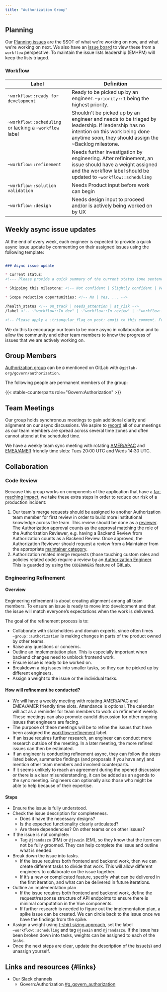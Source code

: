 ```yaml
---
title: "Authorization Group"
---
```


## Planning

Our [Planning issues](https://gitlab.com/gitlab-org/govern/authorization/team-tasks/-/issues/?label_name%5B%5D=Planning%20Issue) are the SSOT of what we're working on now, and what we're working on next. We also have an [issue board](https://gitlab.com/gitlab-org/gitlab/-/boards/7129613?not%5Bmilestone_title%5D=Backlog&label_name%5B%5D=group%3A%3Aauthorization) to view these from a `workflow` perspective. To maintain the issue lists leadership (EM+PM) will keep the lists triaged.

### Workflow

| Label | Definition |
| ---   | ---        |
| `~workflow::ready for development` | Ready to be picked up by an engineer. `~priority::1` being the highest priority. |
| `~workflow::scheduling` or lacking a `~workflow` label |  Shouldn't be picked up by an engineer and needs to be triaged by leadership. If leadership has no intention on this work being done anytime soon, they should assign the ~Backlog milestone. |
| `~workflow::refinement` | Needs further investigation by engineering. After refininement, an issue should have a weight assigned and the workflow label should be updated to `~workflow::scheduling` |
| `~workflow::solution validation` | Needs Product input before work can begin |
| `~workflow::design` | Needs design input to proceed and/or is actively being worked on by UX |

## Weekly async issue updates

At the end of every week, each engineer is expected to provide a quick async issue update by commenting on their assigned issues using the following template:

```markdown

### Async issue update

* Current status:
<!--- Please provide a quick summary of the current status (one sentence) -->

* Shipping this milestone: <!-- Not confident | Slightly confident | Very confident -->

* Scope reduction opportunities: <!-- No | Yes, ... -->

/health_status <!-- on_track | needs_attention | at_risk -->
/label <!-- ~"workflow::In dev" | ~"workflow::In review" | ~"workflow::verification" |~"workflow::blocked" -->

<!-- Please apply a :triangular_flag_on_post: emoji to this comment. Fore more information see https://gitlab.com/jayswain/automated-reporting -->
```

We do this to encourage our team to be more async in collaboration and to allow the community and other team members to know the progress of issues that we are actively working on.

## Group Members

[Authorization group](https://gitlab.com/groups/gitlab-org/govern/authorization/) can be `@` mentioned on GitLab with `@gitlab-org/govern/authorization`.

The following people are permanent members of the group:

{{< stable-counterparts role="Govern:Authorization" >}}

## Team Meetings

Our group holds synchronous meetings to gain additional clarity and alignment on our async discussions. We aspire to [record](/handbook/tools-and-tips/zoom/) all of our meetings as our team members are spread across several time zones and often cannot attend at the scheduled time.

We have a weekly team sync meeting with rotating [AMER/APAC](https://drive.google.com/drive/folders/1Hk2v2uBiF5gkfC5INg8tmb5U1DAuUagA?usp=drive_link) and [EMEA/AMER](https://drive.google.com/drive/folders/1gFMDy-Lq0Ycg2pJE7_La0Giln3c4wMJJ?usp=drive_link) friendly time slots: Tues 20:00 UTC and Weds 14:30 UTC.

## Collaboration

### Code Review

Because this group works on components of the application that have a [far-reaching impact](/handbook/engineering/development/#reducing-the-impact-of-far-reaching-work), we take these extra steps in order to reduce our risk of a production incident:

1. Our team's merge requests should be assigned to another Authorization team member for first review in order to build more institutional knowledge across the team. This review should be done as a [reviewer](https://docs.gitlab.com/ee/development/code_review.html#the-responsibility-of-the-reviewer). The Authorization approval counts as the approval matching the role of the Authorization Reviewer, e.g. having a Backend Review from Authorization counts as a Backend Review. Once approved, the Authorization Reviewer should request a review from a Maintainer from the appropriate [maintainer category](https://docs.gitlab.com/ee/development/code_review.html#approval-guidelines).
1. Authorization related merge requests (those touching custom roles and policies related code) require a review by an [Authorization Engineer](https://gitlab.com/groups/gitlab-org/govern/authorization/approvers/-/group_members?with_inherited_permissions=exclude). This is guarded by using the `CODEOWNERS` feature of GitLab.

### Engineering Refinement

#### Overview

Engineering refinement is about creating alignment among all team members. To ensure an issue is ready to move into development and that the issue will match everyone’s expectations when the work is delivered.

The goal of the refinement process is to:

- Collaborate with stakeholders and domain experts, since often times `~group::authorization` is making changes in parts of the product owned by other teams.
- Raise any questions or concerns.
- Outline an implementation plan. This is especially important when backend changes need to unblock frontend work.
- Ensure issue is ready to be worked on.
- Breakdown a big issues into smaller tasks, so they can be picked up by different engineers.
- Assign a weight to the issue or the individual tasks.

#### How will refinement be conducted?

- We will have a weekly meeting with rotating AMER/APAC and EMEA/AMER friendly time slots. Attendance is optional. The calendar will act as a reminder for team members to work on refinement weekly. These meetings can also promote candid discussion for other ongoing issues that engineers are facing.
- The purpose of these meetings will be to refine the issues that have been assigned the [workflow::refinement](https://gitlab.com/groups/gitlab-org/-/issues/?sort=updated_desc&state=opened&label_name%5B%5D=group%3A%3Aauthorization&label_name%5B%5D=workflow%3A%3Arefinement&first_page_size=20) label.
- If an issue requires further research, an engineer can conduct more research outside of the meeting. In a later meeting, the more refined issues can then be estimated.
- If an engineer is conducting refinement async, they can follow the steps listed below, summarize findings (and proposals if you have any) and mention other team members and involved counterparts.
- If it seems unlikely to reach an agreement during the opened discussion or there is a clear misunderstanding, it can be added as an agenda to the sync meeting. Engineers can optionally also those who might be able to help because of their expertise.

#### Steps

- Ensure the issue is fully understood.
- Check the issue description for completeness.
  - Does it have the necessary designs?
  - Is the expected functionality clearly articulated?
  - Are there dependencies? On other teams or on other issues?
- If the issue is not complete:
  - Tag `@jrandazzo` (PM) or `@jswain` (EM), so they know that the item can not be fully groomed. They can help complete the issue and outline what is needed.
- Break down the issue into tasks.
  - If the issue requires both frontend and backend work, then we can create different tasks to divide that work. This will allow different engineers to collaborate on the issue together.
  - If it’s a new or complicated feature, specify what can be delivered in the first iteration, and what can be delivered in future iterations.
- Outline an implementation plan
  - If the issue requires both frontend and backend work, define the request/response structure of API endpoints to ensure there is minimal computation in the Vue components.
  - If further research is needed to figure out the implementation plan, a spike issue can be created. We can circle back to the issue once we have the findings from the spike.
- Assign a weight using [t-shirt sizing approach](../../../../business-technology/data-team/how-we-work/planning/#t-shirt-sizing-approach), set the label `~workflow::scheduling` and tag `@jswain` and `@jrandazzo`. If the issue has been broken down into tasks, weights can be assigned to each of the tasks.
- Once the next steps are clear, update the description of the issue(s) and unassign yourself.

## Links and resources {#links}

- Our Slack channels
  - Govern:Authorization [#g_govern_authorization](https://gitlab.slack.com/archives/C0610LVCSAY)
